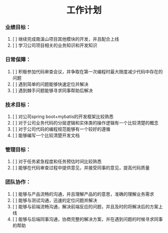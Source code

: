 # <center> 工作计划 </center>

### 业绩目标：

1. [ ] 继续完成南溪山项目其他模块的开发，并且配合上线
2. [ ] 学习公司项目相关的业务知识和开发知识

### 日常保障：

1. [ ] 积极参加代码审查会议，并争取在第一次编程时最大限度减少代码中存在的问题
2. [ ] 遇到简单的问题能够快速定位并解决
3. [ ] 遇到棘手问题能够寻求同事帮助后解决

### 技术目标：

1. [ ] 对公司spring boot+mybatis的开发框架比较熟悉
2. [ ] 对于公司业务代码的分层逻辑和实体类的操作逻辑有一个比较清楚的概念
3. [ ] 对于公司代码的编程规范能够有一个较好的遵循
4. [ ] 能够编写一个比较清楚开发文档

### 管理目标：

1. [ ] 对于任务紧急程度和任务预估时间比较熟悉
2. [ ] 能够在代码审查过程中提供意见，并接受同事的意见，提高代码质量

### 团队协作：

1. [ ] 能够与产品流畅的沟通，并且理解产品的的意思，准确的理解业务需求
2. [ ] 能够与测试沟通，迅速的定位问题并解决
3. [ ] 能够与前端流畅沟通，解决前端反应的问题，并且及时的将解决后的方案上线
4. [ ] 能够与后端同事沟通，协商完整的解决方案，并在遇到问题的时候寻求同事的帮助
  